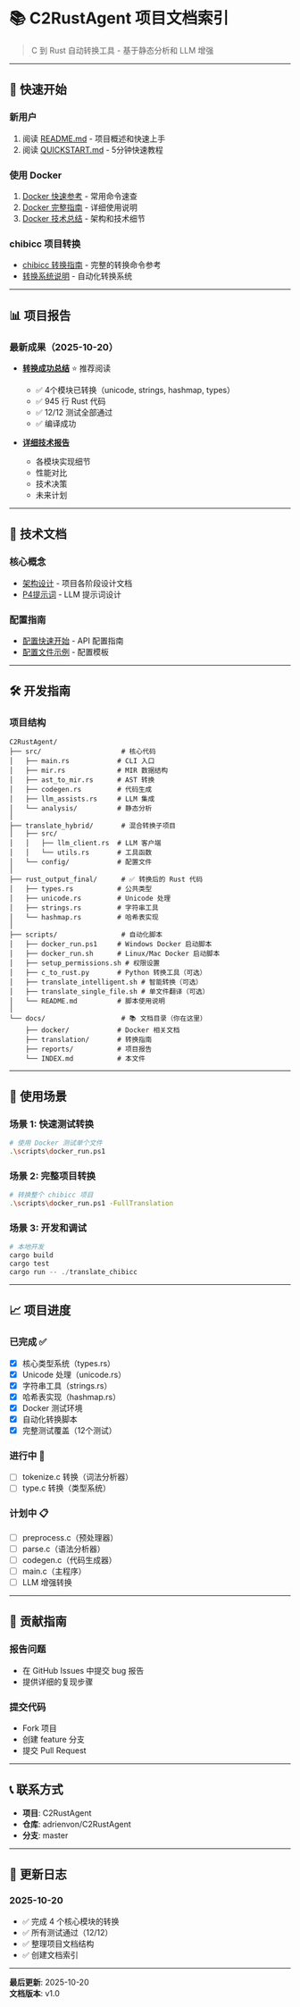 # 📚 C2RustAgent 项目文档索引

> C 到 Rust 自动转换工具 - 基于静态分析和 LLM 增强

---

## 🚀 快速开始

### 新用户
1. 阅读 [README.md](../README.md) - 项目概述和快速上手
2. 阅读 [QUICKSTART.md](quickstart/QUICKSTART.md) - 5分钟快速教程

### 使用 Docker
1. [Docker 快速参考](docker/DOCKER_QUICKREF.md) - 常用命令速查
2. [Docker 完整指南](docker/DOCKER_GUIDE.md) - 详细使用说明
3. [Docker 技术总结](docker/DOCKER_SUMMARY.md) - 架构和技术细节

### chibicc 项目转换
- [chibicc 转换指南](translation/CHIBICC_TRANSLATION.md) - 完整的转换命令参考
- [转换系统说明](translation/TRANSLATION_SYSTEM.md) - 自动化转换系统

---

## 📊 项目报告

### 最新成果（2025-10-20）
- **[转换成功总结](reports/TRANSLATION_SUCCESS_SUMMARY.md)** ⭐ 推荐阅读
  - ✅ 4个模块已转换（unicode, strings, hashmap, types）
  - ✅ 945 行 Rust 代码
  - ✅ 12/12 测试全部通过
  - ✅ 编译成功

- **[详细技术报告](reports/FINAL_TRANSLATION_REPORT.md)**
  - 各模块实现细节
  - 性能对比
  - 技术决策
  - 未来计划

---

## 📖 技术文档

### 核心概念
- [架构设计](../docs/phase*.md) - 项目各阶段设计文档
- [P4提示词](../docs/P4提示词.md) - LLM 提示词设计

### 配置指南
- [配置快速开始](../QUICKSTART_CONFIG.md) - API 配置指南
- [配置文件示例](../c2rust-agent.toml.example) - 配置模板

---

## 🛠️ 开发指南

### 项目结构
```
C2RustAgent/
├── src/                    # 核心代码
│   ├── main.rs            # CLI 入口
│   ├── mir.rs             # MIR 数据结构
│   ├── ast_to_mir.rs      # AST 转换
│   ├── codegen.rs         # 代码生成
│   ├── llm_assists.rs     # LLM 集成
│   └── analysis/          # 静态分析
│
├── translate_hybrid/       # 混合转换子项目
│   ├── src/
│   │   ├── llm_client.rs  # LLM 客户端
│   │   └── utils.rs       # 工具函数
│   └── config/            # 配置文件
│
├── rust_output_final/      # ✅ 转换后的 Rust 代码
│   ├── types.rs           # 公共类型
│   ├── unicode.rs         # Unicode 处理
│   ├── strings.rs         # 字符串工具
│   └── hashmap.rs         # 哈希表实现
│
├── scripts/                # 自动化脚本
│   ├── docker_run.ps1     # Windows Docker 启动脚本
│   ├── docker_run.sh      # Linux/Mac Docker 启动脚本
│   ├── setup_permissions.sh # 权限设置
│   ├── c_to_rust.py       # Python 转换工具（可选）
│   ├── translate_intelligent.sh # 智能转换（可选）
│   ├── translate_single_file.sh # 单文件翻译（可选）
│   └── README.md          # 脚本使用说明
│
└── docs/                   # 📚 文档目录（你在这里）
    ├── docker/            # Docker 相关文档
    ├── translation/       # 转换指南
    ├── reports/           # 项目报告
    └── INDEX.md           # 本文件
```

---

## 🎯 使用场景

### 场景 1: 快速测试转换
```bash
# 使用 Docker 测试单个文件
.\scripts\docker_run.ps1
```

### 场景 2: 完整项目转换
```bash
# 转换整个 chibicc 项目
.\scripts\docker_run.ps1 -FullTranslation
```

### 场景 3: 开发和调试
```powershell
# 本地开发
cargo build
cargo test
cargo run -- ./translate_chibicc
```

---

## 📈 项目进度

### 已完成 ✅
- [x] 核心类型系统（types.rs）
- [x] Unicode 处理（unicode.rs）
- [x] 字符串工具（strings.rs）
- [x] 哈希表实现（hashmap.rs）
- [x] Docker 测试环境
- [x] 自动化转换脚本
- [x] 完整测试覆盖（12个测试）

### 进行中 🚧
- [ ] tokenize.c 转换（词法分析器）
- [ ] type.c 转换（类型系统）

### 计划中 📋
- [ ] preprocess.c（预处理器）
- [ ] parse.c（语法分析器）
- [ ] codegen.c（代码生成器）
- [ ] main.c（主程序）
- [ ] LLM 增强转换

---

## 🤝 贡献指南

### 报告问题
- 在 GitHub Issues 中提交 bug 报告
- 提供详细的复现步骤

### 提交代码
- Fork 项目
- 创建 feature 分支
- 提交 Pull Request

---

## 📞 联系方式

- **项目**: C2RustAgent
- **仓库**: adrienvon/C2RustAgent
- **分支**: master

---

## 📝 更新日志

### 2025-10-20
- ✅ 完成 4 个核心模块的转换
- ✅ 所有测试通过（12/12）
- ✅ 整理项目文档结构
- ✅ 创建文档索引

---

**最后更新**: 2025-10-20  
**文档版本**: v1.0
